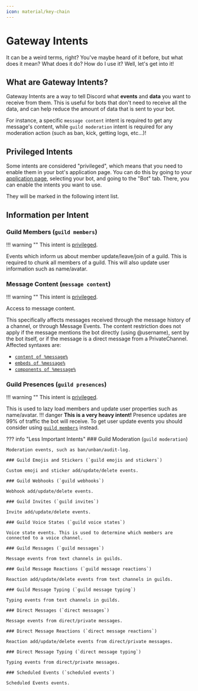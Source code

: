 ```yaml
---
icon: material/key-chain
---
```


# Gateway Intents

It can be a weird terms, right? You've maybe heard of it before, but what does it mean? What does it do? How do I use it? Well, let's get into it!

## What are Gateway Intents?

Gateway Intents are a way to tell Discord what __events__ and __data__ you want to receive from them. This is useful for bots that don't need to receive all the data, and can help reduce the amount of data that is sent to your bot.

For instance, a specific `message content` intent is required to get any message's content, while `guild moderation` intent is required for any moderation action (such as ban, kick, getting logs, etc...)!

## Privileged Intents

Some intents are considered "privileged", which means that you need to enable them in your bot's application page. You can do this by going to your [application page](https://discord.com/developers/applications), selecting your bot, and going to the "Bot" tab. There, you can enable the intents you want to use.

They will be marked in the following intent list.

## Information per Intent

### Guild Members (`guild members`)

!!! warning ""
    This intent is [privileged](#privileged-intents).

Events which inform us about member update/leave/join of a guild.
This is required to chunk all members of a guild.
This will also update user information such as name/avatar.


### Message Content (`message content`)

!!! warning ""
    This intent is [privileged](#privileged-intents).

Access to message content.

This specifically affects messages received through the message history of a channel, or through Message Events. The content restriction does not apply if the message mentions the bot directly (using @username), sent by the bot itself, or if the message is a direct message from a PrivateChannel. Affected syntaxes are:

* [`content of %message%`](../docs/expressions.md#message-content)
* [`embeds of %message%`](../docs/expressions.md#message-embeds)
* [`components of %message%`](../docs/expressions.md#message-builder-component-rows)

### Guild Presences (`guild presences`)

!!! warning ""
    This intent is [privileged](#privileged-intents).

This is used to lazy load members and update user properties such as name/avatar.
!!! danger
    **This is a very heavy intent!** Presence updates are 99% of traffic the bot will receive. To get user update events you should consider using [`guild members`](#guild-members) instead.

??? info "Less Important Intents"
    ### Guild Moderation (`guild moderation`)
    
    Moderation events, such as ban/unban/audit-log.
    
    ### Guild Emojis and Stickers (`guild emojis and stickers`)
    
    Custom emoji and sticker add/update/delete events.
    
    ### Guild Webhooks (`guild webhooks`)
    
    Webhook add/update/delete events.
    
    ### Guild Invites (`guild invites`)
    
    Invite add/update/delete events.
    
    ### Guild Voice States (`guild voice states`)
    
    Voice state events. This is used to determine which members are connected to a voice channel.
    
    ### Guild Messages (`guild messages`)
    
    Message events from text channels in guilds.
    
    ### Guild Message Reactions (`guild message reactions`)
    
    Reaction add/update/delete events from text channels in guilds.
    
    ### Guild Message Typing (`guild message typing`)
    
    Typing events from text channels in guilds.
    
    ### Direct Messages (`direct messages`)
    
    Message events from direct/private messages.
    
    ### Direct Message Reactions (`direct message reactions`)
    
    Reaction add/update/delete events from direct/private messages.
    
    ### Direct Message Typing (`direct message typing`)
    
    Typing events from direct/private messages.
    
    ### Scheduled Events (`scheduled events`)
    
    Scheduled Events events.